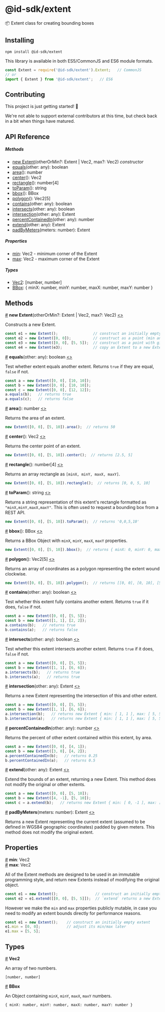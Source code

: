 # @id-sdk/extent

📦 Extent class for creating bounding boxes


## Installing

`npm install @id-sdk/extent`

This library is available in both ES5/CommonJS and ES6 module formats.

```js
const Extent = require('@id-sdk/extent').Extent;   // CommonJS
// or
import { Extent } from '@id-sdk/extent';   // ES6
```


## Contributing

This project is just getting started! 🌱

We're not able to support external contributors at this time, but check back in a bit when things have matured.


## API Reference

##### Methods
* [new Extent](#constructor)(otherOrMin?: Extent | Vec2, max?: Vec2) _constructor_
* [equals](#equals)(other: any): boolean
* [area](#area)(): number
* [center](#center)(): Vec2
* [rectangle](#rectangle)(): number[4]
* [toParam](#toParam)(): string
* [bbox](#bbox)(): BBox
* [polygon](#polygon)(): Vec2[5]
* [contains](#contains)(other: any): boolean
* [intersects](#intersects)(other: any): boolean
* [intersection](#intersection)(other: any): Extent
* [percentContainedIn](#percentContainedIn)(other: any): number
* [extend](#extend)(other: any): Extent
* [padByMeters](#padByMeters)(meters: number): Extent

##### Properties
* [min](#min): Vec2 - minimum corner of the Extent
* [max](#max): Vec2 - maximum corner of the Extent

##### Types
* [Vec2](#Vec2): [number, number]
* [BBox](#BBox): { minX: number, minY: number, maxX: number, maxY: number }


## Methods

<a name="constructor" href="#constructor">#</a> <b>new Extent</b>(otherOrMin?: Extent | Vec2, max?: Vec2)
[<>](https://github.com/ideditor/id-sdk/blob/master/packages/math/extent/src/extent.ts#L17 "Source")

Constructs a new Extent.

```js
const e1 = new Extent();                // construct an initially empty extent
const e2 = new Extent([0, 0]);          // construct as a point (min and max both [0, 0])
const e3 = new Extent([0, 0], [5, 5]);  // construct as a point with given min and max
const e4 = new Extent(e3);              // copy an Extent to a new Extent
```


<a name="equals" href="#equals">#</a> <b>equals</b>(other: any): boolean
[<>](https://github.com/ideditor/id-sdk/blob/master/packages/math/extent/src/extent.ts#L38 "Source")

Test whether extent equals another extent.  Returns `true` if they are equal, `false` if not.

```js
const a = new Extent([0, 0], [10, 10]);
const b = new Extent([0, 0], [10, 10]);
const c = new Extent([0, 0], [12, 12]);
a.equals(b);   // returns true
a.equals(c);   // returns false
```


<a name="area" href="#area">#</a> <b>area</b>(): number
[<>](https://github.com/ideditor/id-sdk/blob/master/packages/math/extent/src/extent.ts#L49 "Source")

Returns the area of an extent.

```js
new Extent([0, 0], [5, 10]).area();  // returns 50
```


<a name="center" href="#center">#</a> <b>center</b>(): Vec2
[<>](https://github.com/ideditor/id-sdk/blob/master/packages/math/extent/src/extent.ts#L54 "Source")

Returns the center point of an extent.

```js
new Extent([0, 0], [5, 10]).center();  // returns [2.5, 5]
```


<a name="rectangle" href="#rectangle">#</a> <b>rectangle</b>(): number[4]
[<>](https://github.com/ideditor/id-sdk/blob/master/packages/math/extent/src/extent.ts#L59 "Source")

Returns an array rectangle as `[minX, minY, maxX, maxY]`.

```js
new Extent([0, 0], [5, 10]).rectangle();  // returns [0, 0, 5, 10]
```


<a name="toParam" href="#toParam">#</a> <b>toParam</b>(): string
[<>](https://github.com/ideditor/id-sdk/blob/master/packages/math/extent/src/extent.ts#L64 "Source")

Returns a string representation of this extent's rectangle formatted as `"minX,minY,maxX,maxY"`.  This is often used to request a bounding box from a REST API.

```js
new Extent([0, 0], [5, 10]).toParam();  // returns '0,0,5,10'
```


<a name="bbox" href="#bbox">#</a> <b>bbox</b>(): BBox
[<>](https://github.com/ideditor/id-sdk/blob/master/packages/math/extent/src/extent.ts#L69 "Source")

Returns a BBox Object with `minX`, `minY`, `maxX`, `maxY` properties.

```js
new Extent([0, 0], [5, 10]).bbox();  // returns { minX: 0, minY: 0, maxX: 5, maxY: 10 };
```


<a name="polygon" href="#polygon">#</a> <b>polygon</b>(): Vec2[5]
[<>](https://github.com/ideditor/id-sdk/blob/master/packages/math/extent/src/extent.ts#L74 "Source")

Returns an array of coordinates as a polygon representing the extent wound clockwise.

```js
new Extent([0, 0], [5, 10]).polygon();  // returns [[0, 0], [0, 10], [5, 10], [5, 0], [0, 0]]
```


<a name="contains" href="#contains">#</a> <b>contains</b>(other: any): boolean
[<>](https://github.com/ideditor/id-sdk/blob/master/packages/math/extent/src/extent.ts#L85 "Source")

Test whether this extent fully contains another extent.  Returns `true` if it does, `false` if not.

```js
const a = new Extent([0, 0], [5, 5]);
const b = new Extent([1, 1], [2, 2]);
a.contains(b);   // returns true
b.contains(a);   // returns false
```


<a name="intersects" href="#intersects">#</a> <b>intersects</b>(other: any): boolean
[<>](https://github.com/ideditor/id-sdk/blob/master/packages/math/extent/src/extent.ts#L96 "Source")

Test whether this extent intersects another extent.  Returns `true` if it does, `false` if not.

```js
const a = new Extent([0, 0], [5, 5]);
const b = new Extent([1, 1], [6, 6]);
a.intersects(b);   // returns true
b.intersects(a);   // returns true
```


<a name="intersection" href="#intersection">#</a> <b>intersection</b>(other: any): Extent
[<>](https://github.com/ideditor/id-sdk/blob/master/packages/math/extent/src/extent.ts#L107 "Source")

Returns a new Extent representing the intersection of this and other extent.

```js
const a = new Extent([0, 0], [5, 5]);
const b = new Extent([1, 1], [6, 6]);
a.intersection(b);   // returns new Extent { min: [ 1, 1 ], max: [ 5, 5 ] }
b.intersection(a);   // returns new Extent { min: [ 1, 1 ], max: [ 5, 5 ] }
```


<a name="percentContainedIn" href="#percentContainedIn">#</a> <b>percentContainedIn</b>(other: any): number
[<>](https://github.com/ideditor/id-sdk/blob/master/packages/math/extent/src/extent.ts#L116 "Source")

Returns the percent of other extent contained within this extent, by area.

```js
const a = new Extent([0, 0], [4, 1]);
const b = new Extent([3, 0], [4, 2]);
a.percentContainedIn(b);   // returns 0.25
b.percentContainedIn(a);   // returns 0.5
```


<a name="extend" href="#extend">#</a> <b>extend</b>(other: any): Extent
[<>](https://github.com/ideditor/id-sdk/blob/master/packages/math/extent/src/extent.ts#L129 "Source")

Extend the bounds of an extent, returning a new Extent.  This method does not modify the original or other extents.

```js
const a = new Extent([0, 0], [5, 10]);
const b = new Extent([4, -1], [5, 10]);
const c = a.extend(b);   // returns new Extent { min: [ 0, -1 ], max: [ 5, 10 ] }
```


<a name="padByMeters" href="#padByMeters">#</a> <b>padByMeters</b>(meters: number): Extent
[<>](https://github.com/ideditor/id-sdk/blob/master/packages/math/extent/src/extent.ts#L138 "Source")

Returns a new Extent representing the current extent (assumed to be defined in WGS84 geographic coordinates) padded by given meters.  This method does not modify the original extent.


## Properties

<a name="min" href="#min">#</a> <b>min</b>: Vec2<br/>
<a name="max" href="#max">#</a> <b>max</b>: Vec2

All of the Extent methods are designed to be used in an immutable programming style, and return new Extents instead of modifying the original object.

```js
const e1 = new Extent();                 // construct an initially empty extent
const e2 = e1.extend([[0, 0], [5, 5]]);  // `extend` returns a new Extent, does not modify e1
```

However we make the `min` and `max` properties publicly mutable, in case you need to modify an extent bounds directly for performance reasons.

```js
const e1 = new Extent();    // construct an initially empty extent
e1.min = [0, 0];            // adjust its min/max later
e1.max = [5, 5];
```


## Types

<a name="Vec2" href="#Vec2">#</a> <b>Vec2</b>

An array of two numbers.

`[number, number]`

<a name="BBox" href="#BBox">#</a> <b>BBox</b>

An Object containing `minX`, `minY`, `maxX`, `maxY` numbers.

`{ minX: number, minY: number, maxX: number, maxY: number }`

